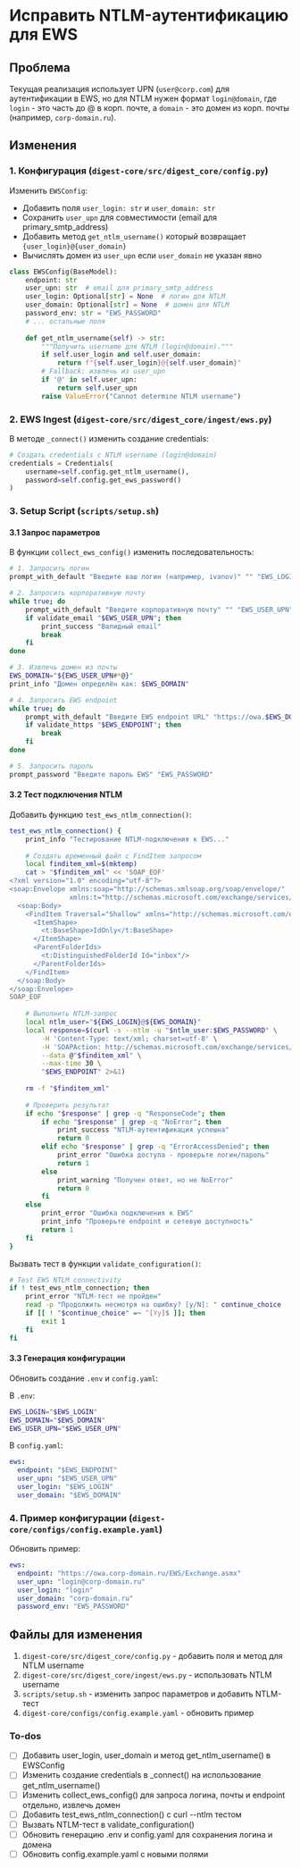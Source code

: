 <!-- d3d99926-0f91-4ed0-b77d-6cc670d5be5a dda1eacb-6666-422e-87a3-7ef799926dce -->
# Исправить NTLM-аутентификацию для EWS

## Проблема

Текущая реализация использует UPN (`user@corp.com`) для аутентификации в EWS, но для NTLM нужен формат `login@domain`, где `login` - это часть до @ в корп. почте, а `domain` - это домен из корп. почты (например, `corp-domain.ru`).

## Изменения

### 1. Конфигурация (`digest-core/src/digest_core/config.py`)

Изменить `EWSConfig`:

- Добавить поля `user_login: str` и `user_domain: str`
- Сохранить `user_upn` для совместимости (email для primary_smtp_address)
- Добавить метод `get_ntlm_username()` который возвращает `{user_login}@{user_domain}`
- Вычислять домен из `user_upn` если `user_domain` не указан явно
```python
class EWSConfig(BaseModel):
    endpoint: str
    user_upn: str  # email для primary_smtp_address
    user_login: Optional[str] = None  # логин для NTLM
    user_domain: Optional[str] = None  # домен для NTLM
    password_env: str = "EWS_PASSWORD"
    # ... остальные поля
    
    def get_ntlm_username(self) -> str:
        """Получить username для NTLM (login@domain)."""
        if self.user_login and self.user_domain:
            return f"{self.user_login}@{self.user_domain}"
        # Fallback: извлечь из user_upn
        if '@' in self.user_upn:
            return self.user_upn
        raise ValueError("Cannot determine NTLM username")
```


### 2. EWS Ingest (`digest-core/src/digest_core/ingest/ews.py`)

В методе `_connect()` изменить создание credentials:

```python
# Создать credentials с NTLM username (login@domain)
credentials = Credentials(
    username=self.config.get_ntlm_username(),
    password=self.config.get_ews_password()
)
```

### 3. Setup Script (`scripts/setup.sh`)

#### 3.1 Запрос параметров

В функции `collect_ews_config()` изменить последовательность:

```bash
# 1. Запросить логин
prompt_with_default "Введите ваш логин (например, ivanov)" "" "EWS_LOGIN"

# 2. Запросить корпоративную почту
while true; do
    prompt_with_default "Введите корпоративную почту" "" "EWS_USER_UPN"
    if validate_email "$EWS_USER_UPN"; then
        print_success "Валидный email"
        break
    fi
done

# 3. Извлечь домен из почты
EWS_DOMAIN="${EWS_USER_UPN#*@}"
print_info "Домен определён как: $EWS_DOMAIN"

# 4. Запросить EWS endpoint
while true; do
    prompt_with_default "Введите EWS endpoint URL" "https://owa.$EWS_DOMAIN/EWS/Exchange.asmx" "EWS_ENDPOINT"
    if validate_https "$EWS_ENDPOINT"; then
        break
    fi
done

# 5. Запросить пароль
prompt_password "Введите пароль EWS" "EWS_PASSWORD"
```

#### 3.2 Тест подключения NTLM

Добавить функцию `test_ews_ntlm_connection()`:

```bash
test_ews_ntlm_connection() {
    print_info "Тестирование NTLM-подключения к EWS..."
    
    # Создать временный файл с FindItem запросом
    local finditem_xml=$(mktemp)
    cat > "$finditem_xml" << 'SOAP_EOF'
<?xml version="1.0" encoding="utf-8"?>
<soap:Envelope xmlns:soap="http://schemas.xmlsoap.org/soap/envelope/"
               xmlns:t="http://schemas.microsoft.com/exchange/services/2006/types">
  <soap:Body>
    <FindItem Traversal="Shallow" xmlns="http://schemas.microsoft.com/exchange/services/2006/messages">
      <ItemShape>
        <t:BaseShape>IdOnly</t:BaseShape>
      </ItemShape>
      <ParentFolderIds>
        <t:DistinguishedFolderId Id="inbox"/>
      </ParentFolderIds>
    </FindItem>
  </soap:Body>
</soap:Envelope>
SOAP_EOF
    
    # Выполнить NTLM-запрос
    local ntlm_user="${EWS_LOGIN}@${EWS_DOMAIN}"
    local response=$(curl -s --ntlm -u "$ntlm_user:$EWS_PASSWORD" \
        -H 'Content-Type: text/xml; charset=utf-8' \
        -H 'SOAPAction: http://schemas.microsoft.com/exchange/services/2006/messages/FindItem' \
        --data @"$finditem_xml" \
        --max-time 30 \
        "$EWS_ENDPOINT" 2>&1)
    
    rm -f "$finditem_xml"
    
    # Проверить результат
    if echo "$response" | grep -q "ResponseCode"; then
        if echo "$response" | grep -q "NoError"; then
            print_success "NTLM-аутентификация успешна"
            return 0
        elif echo "$response" | grep -q "ErrorAccessDenied"; then
            print_error "Ошибка доступа - проверьте логин/пароль"
            return 1
        else
            print_warning "Получен ответ, но не NoError"
            return 0
        fi
    else
        print_error "Ошибка подключения к EWS"
        print_info "Проверьте endpoint и сетевую доступность"
        return 1
    fi
}
```

Вызвать тест в функции `validate_configuration()`:

```bash
# Test EWS NTLM connectivity
if ! test_ews_ntlm_connection; then
    print_error "NTLM-тест не пройден"
    read -p "Продолжить несмотря на ошибку? [y/N]: " continue_choice
    if [[ ! "$continue_choice" =~ ^[Yy]$ ]]; then
        exit 1
    fi
fi
```

#### 3.3 Генерация конфигурации

Обновить создание `.env` и `config.yaml`:

В `.env`:

```bash
EWS_LOGIN="$EWS_LOGIN"
EWS_DOMAIN="$EWS_DOMAIN"
EWS_USER_UPN="$EWS_USER_UPN"
```

В `config.yaml`:

```yaml
ews:
  endpoint: "$EWS_ENDPOINT"
  user_upn: "$EWS_USER_UPN"
  user_login: "$EWS_LOGIN"
  user_domain: "$EWS_DOMAIN"
```

### 4. Пример конфигурации (`digest-core/configs/config.example.yaml`)

Обновить пример:

```yaml
ews:
  endpoint: "https://owa.corp-domain.ru/EWS/Exchange.asmx"
  user_upn: "login@corp-domain.ru"
  user_login: "login"
  user_domain: "corp-domain.ru"
  password_env: "EWS_PASSWORD"
```

## Файлы для изменения

1. `digest-core/src/digest_core/config.py` - добавить поля и метод для NTLM username
2. `digest-core/src/digest_core/ingest/ews.py` - использовать NTLM username
3. `scripts/setup.sh` - изменить запрос параметров и добавить NTLM-тест
4. `digest-core/configs/config.example.yaml` - обновить пример

### To-dos

- [ ] Добавить user_login, user_domain и метод get_ntlm_username() в EWSConfig
- [ ] Изменить создание credentials в _connect() на использование get_ntlm_username()
- [ ] Изменить collect_ews_config() для запроса логина, почты и endpoint отдельно, извлечь домен
- [ ] Добавить test_ews_ntlm_connection() с curl --ntlm тестом
- [ ] Вызвать NTLM-тест в validate_configuration()
- [ ] Обновить генерацию .env и config.yaml для сохранения логина и домена
- [ ] Обновить config.example.yaml с новыми полями
